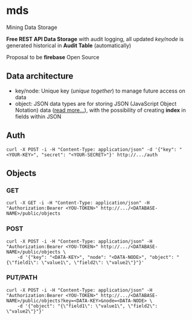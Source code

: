 # mds
Mining Data Storage

**Free REST API Data Storage** with audit logging, all updated *key/node* is generated historical in **Audit Table** (automatically)

Proposal to be **firebase** Open Source

## Data architecture

- key/node: Unique key (*unique together*) to manage future access on data
- object: JSON data types are for storing JSON (JavaScript Object Notation) data ([read more...](https://www.postgresql.org/docs/9.4/static/datatype-json.html)), with the possibility of creating **index** in fields within JSON

## Auth

``` shell
curl -X POST -i -H "Content-Type: application/json" -d '{"key": "<YOUR-KEY>", "secret": "<YOUR-SECRET>"}' http://.../auth
```

## Objects

### GET

``` shell
curl -X GET -i -H "Content-Type: application/json" -H "Authorization:Bearer <YOU-TOKEN>" http://.../<DATABASE-NAME>/public/objects
```

### POST

``` shell
curl -X POST -i -H "Content-Type: application/json" -H "Authorization:Bearer <YOU-TOKEN>" http://.../<DATABASE-NAME>/public/objects \
	-d '{"key": "<DATA-KEY>", "node": "<DATA-NODE>", "object": "{\"field1\": \"value1\", \"field2\": \"value2\"}"}'
```

### PUT/PATH

``` shell
curl -X POST -i -H "Content-Type: application/json" -H "Authorization:Bearer <YOU-TOKEN>" http://.../<DATABASE-NAME>/public/objects?key=<DATA-KEY>&node=<DATA-NODE> \
	-d '{"object": "{\"field1\": \"value1\", \"field2\": \"value2\"}"}'
```
